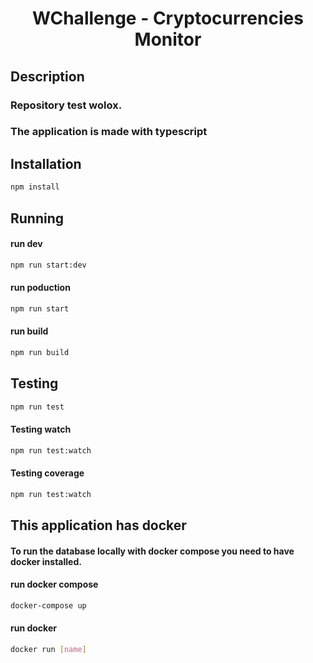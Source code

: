 <h1 align="center">
  WChallenge - Cryptocurrencies Monitor
</h1>

## Description


<h3>Repository test wolox.</h3>
<h3>The application is made with typescript</h3>


## Installation

```bash
npm install
```


## Running

<h4> run dev </h4>

```bash
npm run start:dev
```

<h4> run poduction </h4>

```bash
npm run start
```

<h4> run build </h4>

```bash
npm run build
```

## Testing

```bash
npm run test
```

<h4> Testing watch </h4>

```bash
npm run test:watch
```
  
<h4> Testing coverage  </h4>

```bash
npm run test:watch
```

## This application has docker
<h4> To run the database locally with docker compose you need to have docker installed. </h4>

<h4> run docker compose</h4>

```bash
docker-compose up
```
<h4>run docker </h4>

```bash
docker run [name]
```

